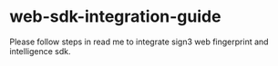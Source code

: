 # web-sdk-integration-guide
Please follow steps in read me to integrate sign3 web fingerprint and intelligence sdk.
